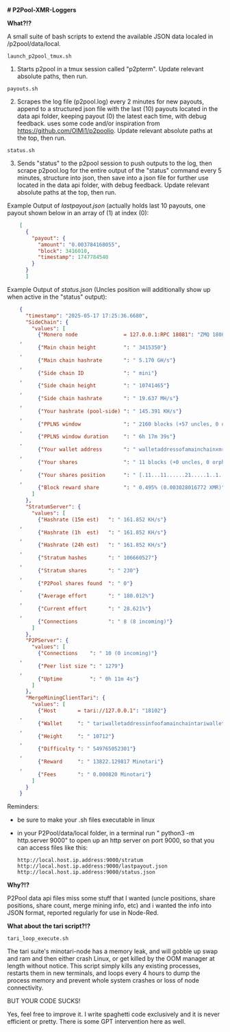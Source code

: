 **# P2Pool-XMR-Loggers**

**What?!?**

  A small suite of bash scripts to extend the available JSON data localed in /p2pool/data/local.
  
    launch_p2pool_tmux.sh
  1. Starts p2pool in a tmux session called "p2pterm".  Update relevant absolute paths, then run.
     
    payouts.sh
  2. Scrapes the log file (p2pool.log) every 2 minutes for new payouts, append to a structured json file with the last (10) payouts located in the data api folder, keeping payout (0) the latest each time, with debug feedback. uses some code and/or inspiration from https://github.com/OlMi1/p2poolio. Update relevant absolute paths at the top, then run.  

    status.sh  
  3. Sends "status" to the p2pool session to push outputs to the log, then scrape p2pool.log for the entire output of the "status" command every 5 minutes, structure into json, then save into a json file for further use located in the data api folder, with debug feedback.  Update relevant absolute paths at the top, then run.

Example Output of _lastpayout.json_ (actually holds last 10 payouts, one payout shown below in an array of (1) at index (0):
  ```json
      [
        {
          "payout": {
            "amount": "0.003784168055",
            "block": 3416010,
            "timestamp": 1747784540
          }
        }
        ]
  ``` 
Example Output of _status.json_ (Uncles position will additionally show up when active in the "status" output):     
  ```json
      {
        "timestamp": "2025-05-17 17:25:36.6680",
        "SideChain": {
          "values": [
            {"Monero node               = 127.0.0.1:RPC 18081": "ZMQ 18083"}
      ,
            {"Main chain height         ": " 3415350"}
      ,
            {"Main chain hashrate       ": " 5.170 GH/s"}
      ,
            {"Side chain ID             ": " mini"}
      ,
            {"Side chain height         ": " 10741465"}
      ,
            {"Side chain hashrate       ": " 19.637 MH/s"}
      ,
            {"Your hashrate (pool-side) ": " 145.391 KH/s"}
      ,
            {"PPLNS window              ": " 2160 blocks (+57 uncles, 0 orphans)"}
      ,
            {"PPLNS window duration     ": " 6h 17m 39s"}
      ,
            {"Your wallet address       ": " walletaddressofamainchainxmrwalletblahblah"}
      ,
            {"Your shares               ": " 11 blocks (+0 uncles, 0 orphans)"}
      ,
            {"Your shares position      ": " [.11...11......21.....1..1..2..]"}
      ,
            {"Block reward share        ": " 0.495% (0.003028016772 XMR)"}
          ]
        },
        "StratumServer": {
          "values": [
            {"Hashrate (15m est)   ": " 161.852 KH/s"}
      ,
            {"Hashrate (1h  est)   ": " 161.852 KH/s"}
      ,
            {"Hashrate (24h est)   ": " 161.852 KH/s"}
      ,
            {"Stratum hashes       ": " 106660527"}
      ,
            {"Stratum shares       ": " 230"}
      ,
            {"P2Pool shares found  ": " 0"}
      ,
            {"Average effort       ": " 180.012%"}
      ,
            {"Current effort       ": " 28.621%"}
      ,
            {"Connections          ": " 8 (8 incoming)"}
          ]
        },
        "P2PServer": {
          "values": [
            {"Connections    ": " 10 (0 incoming)"}
      ,
            {"Peer list size ": " 1279"}
      ,
            {"Uptime         ": " 0h 11m 4s"}
          ]
        },
        "MergeMiningClientTari": {
          "values": [
            {"Host       = tari://127.0.0.1": "18102"}
      ,
            {"Wallet     ": " tariwalletaddressinfoofamainchaintariwalletyouaremininginto"}
      ,
            {"Height     ": " 10712"}
      ,
            {"Difficulty ": " 549765052301"}
      ,
            {"Reward     ": " 13822.129817 Minotari"}
      ,
            {"Fees       ": " 0.000820 Minotari"}
          ]
        }
      }
  ```    
Reminders:
  - be sure to make your .sh files executable in linux
  - in your P2Pool/data/local folder, in a terminal run " python3 -m http.server 9000" to open up an http server on port 9000, so that you can access files like this:

        http://local.host.ip.address:9000/stratum
        http://local.host.ip.address:9000/lastpayout.json
        http://local.host.ip.address:9000/status.json

**Why?!?**

  P2Pool data api files miss some stuff that I wanted (uncle positions, share positions, share count, merge mining info, etc) and i wanted the info into JSON format, reported regularly for use in Node-Red.


**What about the tari script?!?**

    tari_loop_execute.sh
  The tari suite's minotari-node has a memory leak, and will gobble up swap and ram and then either crash Linux, or get killed by the OOM manager at length without notice.  This script simply kills any existing processes, restarts them in new terminals, and loops every 4 hours to dump the process memory and prevent whole system crashes or loss of node connectivity.

BUT YOUR CODE SUCKS!
  
  Yes, feel free to improve it. I write spaghetti code exclusively and it is never efficient or pretty. There is some GPT intervention here as well.
